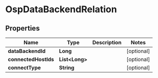 # OspDataBackendRelation

## Properties
Name | Type | Description | Notes
------------ | ------------- | ------------- | -------------
**dataBackendId** | **Long** |  |  [optional]
**connectedHostIds** | **List&lt;Long&gt;** |  |  [optional]
**connectType** | **String** |  |  [optional]
